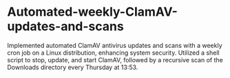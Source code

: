 # Automated-weekly-ClamAV-updates-and-scans
Implemented automated ClamAV antivirus updates and scans with a weekly cron job on a Linux distribution, enhancing system security. Utilized a shell script to stop, update, and start ClamAV, followed by a recursive scan of the Downloads directory every Thursday at 13:53.
